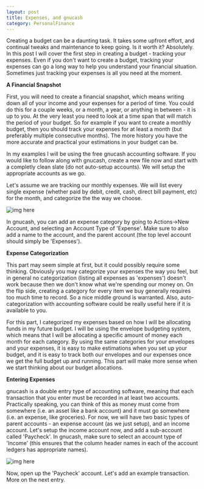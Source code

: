 ```yaml
---
layout: post
title: Expenses, and gnucash
category: PersonalFinance
---
```


Creating a budget can be a daunting task.  It takes some upfront effort, and continual tweaks and maintenance to keep going.  Is it worth it?  Absolutely.  In this post I will cover the first step in creating a budget - tracking your expenses.  Even if you don't want to create a budget, tracking your expenses can go a long way to help you understand your financial situation.  Sometimes just tracking your expenses is all you need at the moment.

**A Financial Snapshot**

First, you will need to create a financial snapshot, which means writing down all of your income and your expenses for a period of time.  You could do this for a couple weeks, or a month, a year, or anything in between - it is up to you.  At the very least you need to look at a time span that will match the period of your budget.  So for example if you want to create a monthly budget, then you should track your expenses for at least a month (but preferably multiple consecutive months).  The more history you have the more accurate and practical your estimations in your budget can be.

In my examples I will be using the free gnucash accounting software.  If you would like to follow along with gnucash, create a new file now and start with a completly clean slate (do not auto-setup accounts).  We will setup the appropriate accounts as we go.

Let's assume we are tracking our monthly expenses.  We will list every single expense (whether paid by debit, credit, cash, direct bill payment, etc) for the month, and categorize the the way we choose.

![img here](https://github.com/zoneddecimal/zoneddecimal.github.io/images/Screenshot_2018-02-15_20-21-04.png "Example expenses")

In gnucash, you can add an expense category by going to Actions->New Account, and selecting an Account Type of 'Expense'.  Make sure to also add a name to the account, and the parent account (the top level account should simply be 'Expenses').

**Expense Categorization**

This part may seem simple at first, but it could possibly require some thinking.  Obviously you may categorize your expenses the way you feel, but in general no categorization (listing all expenses as 'expenses') doesn't work because then we don't know what we're spending our money on.  On the flip side, creating a category for every item we buy generally requires too much time to record.  So a nice middle ground is warranted.  Also, auto-categorization with accounting software could be really useful here if it is available to you.

For this part, I categorized my expenses based on how I will be allocating funds in my future budget.  I will be using the envelope budgeting system, which means that I will be allocating a specific amount of money each month for each category.  By using the same categories for your envelopes and your expenses, it is easy to make estimations when you set up your budget, and it is easy to track both our envelopes and our expenses once we get the full budget up and running.  This part will make more sense when we start thinking about our budget allocations.

**Entering Expenses**

gnucash is a double entry type of accounting software, meaning that each transaction that you enter must be recorded in at least two accounts.  Practically speaking, you can think of this as money must come from somewhere (i.e. an asset like a bank account) and it must go somewhere (i.e. an expense, like groceries).  For now, we will have two basic types of parent accounts - an expense account (as we just setup), and an income account.  Let's setup the income account now, and add a sub-account called 'Paycheck'.  In gnucash, make sure to select an account type of 'Income' (this ensures that the column header names in each of the account ledgers has appropriate names).

![img here](https://github.com/zoneddecimal/zoneddecimal.github.io/images/Screenshot_2018-02-15_20-37-40.png "Paycheck Account")

Now, open up the 'Paycheck' account.  Let's add an example transaction.  More on the next entry.
